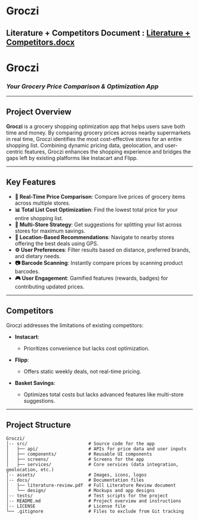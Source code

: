 # Groczi
Literature + Competitors Document : 
[Literature + Competitors.docx](https://github.com/user-attachments/files/18188417/Literature.%2B.Competitors.docx)
---

# Groczi  
### *Your Grocery Price Comparison & Optimization App*  

---

## **Project Overview**  
**Groczi** is a grocery shopping optimization app that helps users save both time and money. By comparing grocery prices across nearby supermarkets in real time, Groczi identifies the most cost-effective stores for an entire shopping list. Combining dynamic pricing data, geolocation, and user-centric features, Groczi enhances the shopping experience and bridges the gaps left by existing platforms like Instacart and Flipp.

---

## **Key Features**  
- **🛒 Real-Time Price Comparison**: Compare live prices of grocery items across multiple stores.  
- **📊 Total List Cost Optimization**: Find the lowest total price for your entire shopping list.  
- **🔀 Multi-Store Strategy**: Get suggestions for splitting your list across stores for maximum savings.  
- **📍 Location-Based Recommendations**: Navigate to nearby stores offering the best deals using GPS.  
- **⚙️ User Preferences**: Filter results based on distance, preferred brands, and dietary needs.  
- **📷 Barcode Scanning**: Instantly compare prices by scanning product barcodes.  
- **🎮 User Engagement**: Gamified features (rewards, badges) for contributing updated prices.  

---

## **Competitors**  
Groczi addresses the limitations of existing competitors:  

- **Instacart**:  
   - Prioritizes convenience but lacks cost optimization.  

- **Flipp**:  
   - Offers static weekly deals, not real-time pricing.  

- **Basket Savings**:  
   - Optimizes total costs but lacks advanced features like multi-store suggestions.  

---

## **Project Structure**  

```plaintext
Groczi/
│-- src/                       # Source code for the app
│   ├── api/                   # APIs for price data and user inputs
│   ├── components/            # Reusable UI components
│   ├── screens/               # Screens for the app
│   ├── services/              # Core services (data integration, geolocation, etc.)
│-- assets/                    # Images, icons, logos
│-- docs/                      # Documentation files
│   ├── literature-review.pdf  # Full Literature Review document
│   └── design/                # Mockups and app designs
│-- tests/                     # Test scripts for the project
│-- README.md                  # Project overview and instructions
│-- LICENSE                    # License file
└── .gitignore                 # Files to exclude from Git tracking

